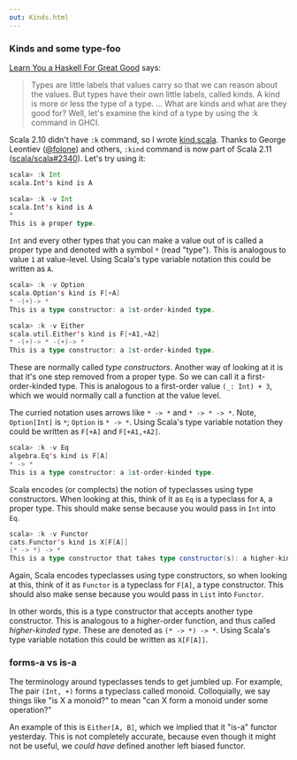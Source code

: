 ```yaml
---
out: Kinds.html
---
```


  [moott]: http://learnyouahaskell.com/making-our-own-types-and-typeclasses
  [cheatsheet]: scalaz-cheatsheet.html
  [scala2340]: https://github.com/scala/scala/pull/2340

### Kinds and some type-foo

[Learn You a Haskell For Great Good][moott] says:

> Types are little labels that values carry so that we can reason about the values. But types have their own little labels, called kinds. A kind is more or less the type of a type. 
> ...
> What are kinds and what are they good for? Well, let's examine the kind of a type by using the :k command in GHCI.

Scala 2.10 didn't have `:k` command, so I wrote [kind.scala](https://gist.github.com/eed3si9n/3610635).
Thanks to George Leontiev ([@folone](https://twitter.com/folone)) and others, `:kind` command is now part of Scala 2.11 ([scala/scala#2340][scala2340]). Let's try using it:

```scala
scala> :k Int
scala.Int's kind is A

scala> :k -v Int
scala.Int's kind is A
*
This is a proper type.
```

`Int` and every other types that you can make a value out of is called a proper type and denoted with a symbol `*` (read "type"). This is analogous to value `1` at value-level. Using Scala's type variable notation this could be written as `A`.

```scala
scala> :k -v Option
scala.Option's kind is F[+A]
* -(+)-> *
This is a type constructor: a 1st-order-kinded type.

scala> :k -v Either
scala.util.Either's kind is F[+A1,+A2]
* -(+)-> * -(+)-> *
This is a type constructor: a 1st-order-kinded type.
```

These are normally called *type constructors*. Another way of looking at it is that it's one step removed from a proper type. So we can call it a first-order-kinded type. This is analogous to a first-order value `(_: Int) + 3`, which we would normally call a function at the value level.

The curried notation uses arrows like `* -> *` and `* -> * -> *`. Note, `Option[Int]` is `*`; `Option` is `* -> *`. Using Scala's type variable notation they could be written as `F[+A]` and `F[+A1,+A2]`.

```scala
scala> :k -v Eq
algebra.Eq's kind is F[A]
* -> *
This is a type constructor: a 1st-order-kinded type.
```

Scala encodes (or complects) the notion of typeclasses using type constructors.
When looking at this, think of it as `Eq` is a typeclass for `A`, a proper type.
This should make sense because you would pass in `Int` into `Eq`.

```scala
scala> :k -v Functor
cats.Functor's kind is X[F[A]]
(* -> *) -> *
This is a type constructor that takes type constructor(s): a higher-kinded type.
```

Again, Scala encodes typeclasses using type constructors,
so when looking at this, think of it as `Functor` is a typeclass for `F[A]`, a type constructor.
This should also make sense because you would pass in `List` into `Functor`.

In other words, this is a type constructor that accepts another type constructor.
This is analogous to a higher-order function, and thus called *higher-kinded type*.
These are denoted as `(* -> *) -> *`. Using Scala's type variable notation this could be written as `X[F[A]]`.

### forms-a vs is-a

The terminology around typeclasses tends to get jumbled up.
For example, The pair `(Int, +)` forms a typeclass called monoid. 
Colloquially, we say things like "is X a monoid?" to mean "can X form a monoid under some operation?"

An example of this is `Either[A, B]`, which we implied that it "is-a" functor yesterday.
This is not completely accurate, because even though it might not be useful, we *could have* defined another left biased functor.
